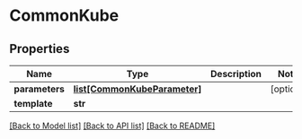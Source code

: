 # CommonKube

## Properties
Name | Type | Description | Notes
------------ | ------------- | ------------- | -------------
**parameters** | [**list[CommonKubeParameter]**](CommonKubeParameter.md) |  | [optional] 
**template** | **str** |  | 

[[Back to Model list]](../README.md#documentation-for-models) [[Back to API list]](../README.md#documentation-for-api-endpoints) [[Back to README]](../README.md)

